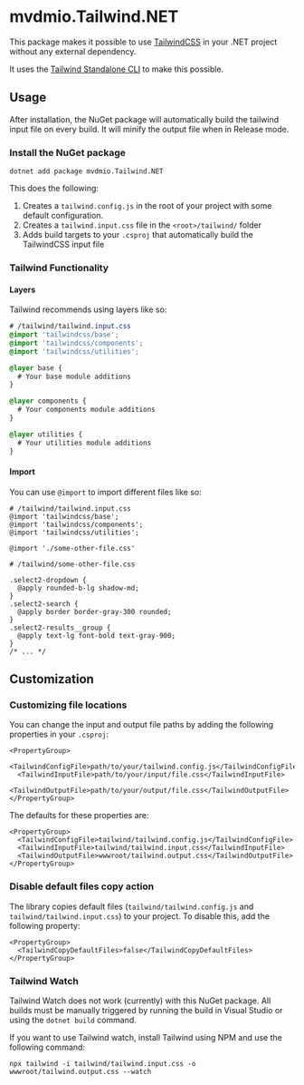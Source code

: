 ﻿# mvdmio.Tailwind.NET
This package makes it possible to use [TailwindCSS](https://tailwindcss.com) in your .NET project without any external dependency.

It uses the [Tailwind Standalone CLI](https://tailwindcss.com/blog/standalone-cli) to make this possible.

## Usage
After installation, the NuGet package will automatically build the tailwind input file on every build. It will minify the output file when in Release mode.

### Install the NuGet package
```
dotnet add package mvdmio.Tailwind.NET
```

This does the following:
  1. Creates a `tailwind.config.js` in the root of your project with some default configuration.
  2. Creates a `tailwind.input.css` file in the `<root>/tailwind/` folder
  3. Adds build targets to your `.csproj` that automatically build the TailwindCSS input file

### Tailwind Functionality

#### Layers
Tailwind recommends using layers like so:
```css
# /tailwind/tailwind.input.css
@import 'tailwindcss/base';
@import 'tailwindcss/components';
@import 'tailwindcss/utilities';

@layer base {
  # Your base module additions
}

@layer components {
  # Your components module additions
}

@layer utilities {
  # Your utilities module additions
}
```

#### Import
You can use `@import` to import different files like so:
```
# /tailwind/tailwind.input.css
@import 'tailwindcss/base';
@import 'tailwindcss/components';
@import 'tailwindcss/utilities';

@import './some-other-file.css'
```

```
# /tailwind/some-other-file.css

.select2-dropdown {
  @apply rounded-b-lg shadow-md;
}
.select2-search {
  @apply border border-gray-300 rounded;
}
.select2-results__group {
  @apply text-lg font-bold text-gray-900;
}
/* ... */
```

## Customization

### Customizing file locations
You can change the input and output file paths by adding the following properties in your `.csproj`:
```
<PropertyGroup>
  <TailwindConfigFile>path/to/your/tailwind.config.js</TailwindConfigFile>
  <TailwindInputFile>path/to/your/input/file.css</TailwindInputFile>
  <TailwindOutputFile>path/to/your/output/file.css</TailwindOutputFile>
</PropertyGroup>
```

The defaults for these properties are:
```
<PropertyGroup>
  <TailwindConfigFile>tailwind/tailwind.config.js</TailwindConfigFile>
  <TailwindInputFile>tailwind/tailwind.input.css</TailwindInputFile>
  <TailwindOutputFile>wwwroot/tailwind.output.css</TailwindOutputFile>
</PropertyGroup>
```

### Disable default files copy action
The library copies default files (`tailwind/tailwind.config.js` and `tailwind/tailwind.input.css`) to your project. To disable this, add the following property:
```
<PropertyGroup>
  <TailwindCopyDefaultFiles>false</TailwindCopyDefaultFiles>
</PropertyGroup>
```

### Tailwind Watch
Tailwind Watch does not work (currently) with this NuGet package. All builds must be manually triggered by running the build in Visual Studio or using the `dotnet build` command.

If you want to use Tailwind watch, install Tailwind using NPM and use the following command:
```
npx tailwind -i tailwind/tailwind.input.css -o wwwroot/tailwind.output.css --watch
```